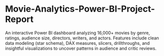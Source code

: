 # Movie-Analytics-Power-BI-Project-Report
An interactive Power BI dashboard analyzing 16,000+ movies by genre, ratings, audience size, directors, writers, and actors. Features include clean data modeling (star schema), DAX measures, slicers, drillthroughs, and insightful visualizations to uncover patterns in audience and critic reviews.
